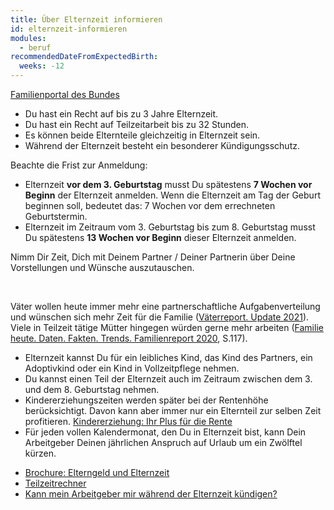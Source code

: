 ```yaml
---
title: Über Elternzeit informieren
id: elternzeit-informieren
modules:
  - beruf
recommendedDateFromExpectedBirth:
  weeks: -12
---
```


<bmfsfj-todo-extension-panel title="Anlaufstelle" icon="map-marked-alt" open>

[Familienportal des Bundes](https://familienportal.de/familienportal/familienleistungen/elternzeit)

</bmfsfj-todo-extension-panel>

<bmfsfj-todo-extension-panel title="Info" icon="info-circle" open>

* Du hast ein Recht auf bis zu 3 Jahre Elternzeit.
* Du hast ein Recht auf Teilzeitarbeit bis zu 32 Stunden.
* Es können beide Elternteile gleichzeitig in Elternzeit sein.
* Während der Elternzeit besteht ein besonderer Kündigungsschutz.


</bmfsfj-todo-extension-panel>

<bmfsfj-todo-extension-panel title="Wer?" icon="user" open>
<bmfsfj-todo-assignees></bmfsfj-todo-assignees>
</bmfsfj-todo-extension-panel>

<bmfsfj-todo-extension-panel title="Wann?" icon="calendar-check">

Beachte die Frist zur Anmeldung:

* Elternzeit **vor dem 3. Geburtstag** musst Du spätestens **7 Wochen vor Beginn** der Elternzeit anmelden. Wenn die Elternzeit am Tag der Geburt beginnen soll, bedeutet das: 7 Wochen vor dem errechneten Geburtstermin. 
* Elternzeit im Zeitraum vom 3. Geburtstag bis zum 8. Geburtstag musst Du spätestens **13 Wochen vor Beginn** dieser Elternzeit anmelden.

</bmfsfj-todo-extension-panel>

<bmfsfj-todo-extension-panel title="Tipp Partnerschaftlichkeit" icon="hands-helping">

Nimm Dir Zeit, Dich mit Deinem Partner / Deiner Partnerin über Deine Vorstellungen und Wünsche auszutauschen.

<br>

Väter wollen heute immer mehr eine partnerschaftliche Aufgabenverteilung und wünschen sich mehr Zeit für die Familie ([Väterreport. Update 2021](https://www.bmfsfj.de/bmfsfj/service/publikationen/vaeterreport-update-2021-186180)). Viele in Teilzeit tätige Mütter hingegen würden gerne mehr arbeiten ([Familie heute. Daten. Fakten. Trends. Familienreport 2020](https://www.bmfsfj.de/bmfsfj/service/publikationen/familie-heute-daten-fakten-trends-familienreport-2020-163110), S.117).

</bmfsfj-todo-extension-panel>

<bmfsfj-todo-extension-panel title="Interesannte Fakten" icon="lightbulb">

* Elternzeit kannst Du für ein leibliches Kind, das Kind des Partners, ein Adoptivkind oder ein Kind in Vollzeitpflege nehmen.
* Du kannst einen Teil der Elternzeit auch im Zeitraum zwischen dem 3. und dem 8. Geburtstag nehmen.
* Kindererziehungszeiten werden später bei der Rentenhöhe berücksichtigt. Davon kann aber immer nur ein Elternteil zur selben Zeit profitieren. [Kindererziehung: Ihr Plus für die Rente](https://www.deutsche-rentenversicherung.de/DRV/DE/Rente/Familie-und-Kinder/Kindererziehung/kindererziehung_node.html)
* Für jeden vollen Kalendermonat, den Du in Elternzeit bist, kann Dein Arbeitgeber Deinen jährlichen Anspruch auf Urlaub um ein Zwölftel kürzen.


</bmfsfj-todo-extension-panel>

<bmfsfj-todo-extension-panel title="Weiterführende Informationen" icon="external-link-alt">

* [Brochure: Elterngeld und Elternzeit](https://www.bmfsfj.de/resource/blob/185424/4f4dfe65785c7c84a45c3011dcf555bf/elterngeld-und-elternzeit-24-auflage-data.pdf)
* [Teilzeitrechner](https://www.bmas.de/static/Teilzeit-Netto-Rechner/index.html)
* [Kann mein Arbeitgeber mir während der Elternzeit kündigen?](https://familienportal.de/familienportal/familienleistungen/elternzeit/faq/kann-mein-arbeitgeber-mir-waehrend-der-elternzeit-kuendigen--124814)

</bmfsfj-todo-extension-panel>

